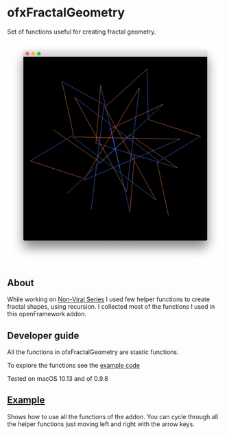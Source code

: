 # ofxFractalGeometry
Set of functions useful for creating fractal geometry. 

![preview](./preview.gif)

## About
While working on [Non-Viral Series](http://www.pierdr.com/Non-viral-series) I used few helper functions to create fractal shapes, using recursion. I collected most of the functions I used in this openFramework addon.

## Developer guide
All the functions in ofxFractalGeometry are stastic functions.

To explore the functions see the [example code](fractalGeometryExample/src/testApp.cpp)

Tested on macOS 10.13 and of 0.9.8

## [Example](fractalGeometryExample/)
Shows how to use all the functions of the addon. You can cycle through all the helper functions just moving left and right with the arrow keys.





